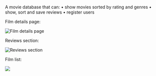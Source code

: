 
A movie database that can:
  • show movies sorted by rating and genres
  • show, sort and save reviews
  • register users
  

Film details page:

![Film details page](https://github.com/ElissV/movie-database/blob/master/screens/sn.JPG)


Reviews section:

![Reviews section](https://github.com/ElissV/movie-database/blob/master/screens/sn2.JPG)


Film list:

<img src="https://github.com/ElissV/movie-database/blob/master/screens/sn3.JPG">
